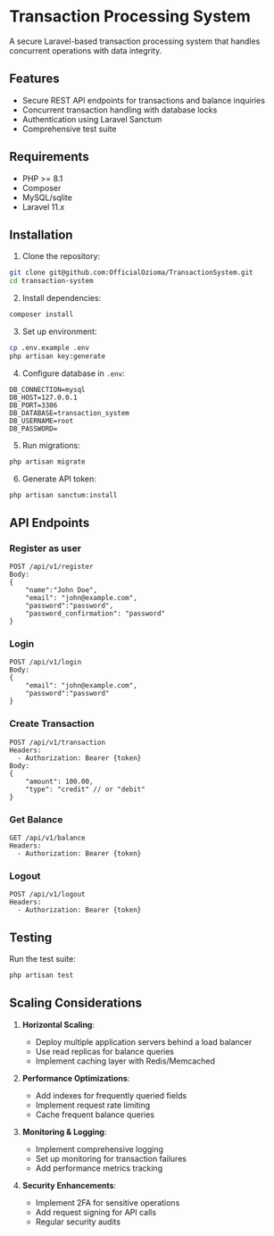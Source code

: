 # Transaction Processing System

A secure Laravel-based transaction processing system that handles concurrent operations with data integrity.

## Features

- Secure REST API endpoints for transactions and balance inquiries
- Concurrent transaction handling with database locks
- Authentication using Laravel Sanctum
- Comprehensive test suite

## Requirements

- PHP >= 8.1
- Composer
- MySQL/sqlite
- Laravel 11.x

## Installation

1. Clone the repository:
```bash
git clone git@github.com:OfficialOzioma/TransactionSystem.git
cd transaction-system
```

2. Install dependencies:
```bash
composer install
```

3. Set up environment:
```bash
cp .env.example .env
php artisan key:generate
```

4. Configure database in `.env`:
```
DB_CONNECTION=mysql
DB_HOST=127.0.0.1
DB_PORT=3306
DB_DATABASE=transaction_system
DB_USERNAME=root
DB_PASSWORD=
```

5. Run migrations:
```bash
php artisan migrate
```

6. Generate API token:
```bash
php artisan sanctum:install
```

## API Endpoints

### Register as user
```
POST /api/v1/register
Body:
{
    "name":"John Doe",
    "email": "john@example.com",
    "password":"password",
    "password_confirmation": "password"
}
```

### Login
```
POST /api/v1/login
Body:
{
    "email": "john@example.com",
    "password":"password"
}
```

### Create Transaction
```
POST /api/v1/transaction
Headers:
  - Authorization: Bearer {token}
Body:
{
    "amount": 100.00,
    "type": "credit" // or "debit"
}
```

### Get Balance
```
GET /api/v1/balance
Headers:
  - Authorization: Bearer {token}
```

### Logout
```
POST /api/v1/logout
Headers:
  - Authorization: Bearer {token}
```


## Testing

Run the test suite:
```bash
php artisan test
```

## Scaling Considerations

1. **Horizontal Scaling**:
   - Deploy multiple application servers behind a load balancer
   - Use read replicas for balance queries
   - Implement caching layer with Redis/Memcached

2. **Performance Optimizations**:
   - Add indexes for frequently queried fields
   - Implement request rate limiting
   - Cache frequent balance queries

3. **Monitoring & Logging**:
   - Implement comprehensive logging
   - Set up monitoring for transaction failures
   - Add performance metrics tracking

4. **Security Enhancements**:
   - Implement 2FA for sensitive operations
   - Add request signing for API calls
   - Regular security audits